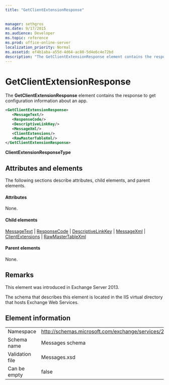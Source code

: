 ```yaml
---
title: "GetClientExtensionResponse"
 
 
manager: sethgros
ms.date: 9/17/2015
ms.audience: Developer
ms.topic: reference
ms.prod: office-online-server
localization_priority: Normal
ms.assetid: ef4b1aba-a55d-4d64-ac80-5d4e6c4e72bd
description: "The GetClientExtensionResponse element contains the response to get configuration information about an app."
---
```


# GetClientExtensionResponse

The **GetClientExtensionResponse** element contains the response to get configuration information about an app. 
  
```XML
<GetClientExtensionResponse>
   <MessageText/>
   <ResponseCode/>
   <DescriptiveLinkKey/>
   <MessageXml/>
   <ClientExtensions/>
   <RawMasterTableXml/>
</GetClientExtensionResponse>
```

 **ClientExtensionResponseType**
## Attributes and elements

The following sections describe attributes, child elements, and parent elements.
  
#### Attributes

None.
  
#### Child elements

[MessageText](messagetext.md) | [ResponseCode](responsecode.md) | [DescriptiveLinkKey](descriptivelinkkey.md) | [MessageXml](messagexml.md) | [ClientExtensions](clientextensions.md) | [RawMasterTableXml](rawmastertablexml.md)
  
#### Parent elements

None.
  
## Remarks

This element was introduced in Exchange Server 2013.
  
The schema that describes this element is located in the IIS virtual directory that hosts Exchange Web Services.
  
## Element information

|||
|:-----|:-----|
|Namespace  <br/> |http://schemas.microsoft.com/exchange/services/2006/messages  <br/> |
|Schema name  <br/> |Messages schema  <br/> |
|Validation file  <br/> |Messages.xsd  <br/> |
|Can be empty  <br/> |false  <br/> |
   

